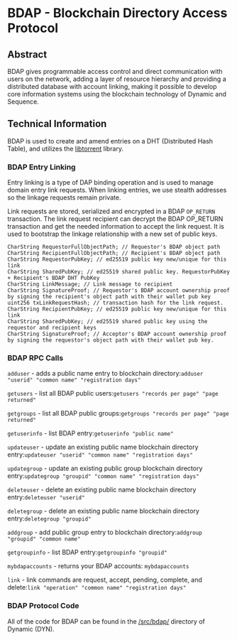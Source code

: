 # **BDAP - Blockchain Directory Access Protocol**

## Abstract

BDAP gives programmable access control and direct communication with users on the network, adding a layer of resource hierarchy and providing a distributed database with account linking, making it possible to develop core information systems using the blockchain technology of Dynamic and Sequence.

## Technical Information

BDAP is used to create and amend entries on a DHT (Distributed Hash Table), and utilizes the [libtorrent](https://github.com/arvidn/libtorrent) library.

### BDAP Entry Linking 

Entry linking is a type of DAP binding operation and is used to manage domain entry link requests. When linking entries, we use stealth addresses so the linkage requests remain private.

Link requests are stored, serialized and encrypted in a BDAP ```OP_RETURN``` transaction. The link request recipient can decrypt the BDAP OP_RETURN transaction and get the needed information to accept the link request. It is used to bootstrap the linkage relationship with a new set of public keys.

```
CharString RequestorFullObjectPath; // Requestor's BDAP object path
CharString RecipientFullObjectPath; // Recipient's BDAP object path
CharString RequestorPubKey; // ed25519 public key new/unique for this link
CharString SharedPubKey; // ed25519 shared public key. RequestorPubKey + Recipient's BDAP DHT PubKey
CharString LinkMessage; // Link message to recipient
CharString SignatureProof; // Requestor's BDAP account ownership proof by signing the recipient's object path with their wallet pub key
uint256 txLinkRequestHash; // transaction hash for the link request.
CharString RecipientPubKey; // ed25519 public key new/unique for this link
CharString SharedPubKey; // ed25519 shared public key using the requestor and recipient keys
CharString SignatureProof; // Acceptor's BDAP account ownership proof by signing the requestor's object path with their wallet pub key.
```

### BDAP RPC Calls

```adduser``` - adds a public name entry to blockchain directory:```adduser "userid" "common name" "registration days"```

```getusers``` - list all BDAP public users:```getusers "records per page" "page returned"```

```getgroups``` - list all BDAP public groups:```getgroups "records per page" "page returned"```

```getuserinfo``` - list BDAP entry:```getuserinfo "public name"```

```updateuser``` - update an existing public name blockchain directory entry:```updateuser "userid" "common name" "registration days"```

```updategroup``` - update an existing public group blockchain directory entry:```updategroup "groupid" "common name" "registration days"```

```deleteuser``` - delete an existing public name blockchain directory entry:```deleteuser "userid"```

```deletegroup``` - delete an existing public name blockchain directory entry:```deletegroup "groupid"```

```addgroup``` - add public group entry to blockchain directory:```addgroup "groupid" "common name"```

```getgroupinfo``` - list BDAP entry:```getgroupinfo "groupid"```

```mybdapaccounts``` - returns your BDAP accounts: ```mybdapaccounts```

```link``` - link commands are request, accept, pending, complete, and delete:```link "operation" "common name" "registration days"```

### BDAP Protocol Code

All of the code for BDAP can be found in the [/src/bdap/](https://github.com/duality-solutions/Dynamic/tree/master/src/bdap) directory of Dynamic (DYN).


